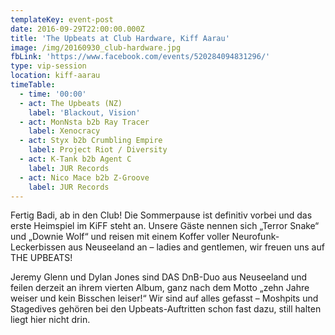 ```yaml
---
templateKey: event-post
date: 2016-09-29T22:00:00.000Z
title: 'The Upbeats at Club Hardware, Kiff Aarau'
image: /img/20160930_club-hardware.jpg
fbLink: 'https://www.facebook.com/events/520284094831296/'
type: vip-session
location: kiff-aarau
timeTable:
  - time: '00:00'
  - act: The Upbeats (NZ)
    label: 'Blackout, Vision'
  - act: MonNsta b2b Ray Tracer
    label: Xenocracy
  - act: Styx b2b Crumbling Empire
    label: Project Riot / Diversity
  - act: K-Tank b2b Agent C
    label: JUR Records
  - act: Nico Mace b2b Z-Groove
    label: JUR Records
---
```

Fertig Badi, ab in den Club! Die Sommerpause ist definitiv vorbei und das erste Heimspiel im KiFF steht an. Unsere Gäste nennen sich „Terror Snake“ und „Downie Wolf“ und reisen mit einem Koffer voller Neurofunk-Leckerbissen aus Neuseeland an – ladies and gentlemen, wir freuen uns auf THE UPBEATS!

Jeremy Glenn und Dylan Jones sind DAS DnB-Duo aus Neuseeland und feilen derzeit an ihrem vierten Album, ganz nach dem Motto „zehn Jahre weiser und kein Bisschen leiser!“ Wir sind auf alles gefasst – Moshpits und Stagedives gehören bei den Upbeats-Auftritten schon fast dazu, still halten liegt hier nicht drin.
